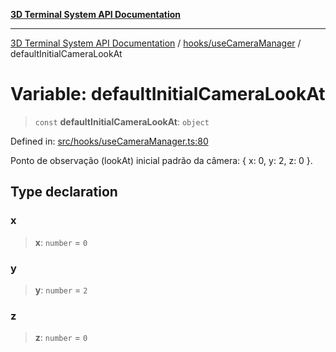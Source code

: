 [**3D Terminal System API Documentation**](../../../README.md)

***

[3D Terminal System API Documentation](../../../README.md) / [hooks/useCameraManager](../README.md) / defaultInitialCameraLookAt

# Variable: defaultInitialCameraLookAt

> `const` **defaultInitialCameraLookAt**: `object`

Defined in: [src/hooks/useCameraManager.ts:80](https://github.com/Dicommunitas/ThreeJS_Terminal_3D/blob/7f008de5f667c67ad17e0952a263ff2bb1038f7c/src/hooks/useCameraManager.ts#L80)

Ponto de observação (lookAt) inicial padrão da câmera: { x: 0, y: 2, z: 0 }.

## Type declaration

### x

> **x**: `number` = `0`

### y

> **y**: `number` = `2`

### z

> **z**: `number` = `0`
